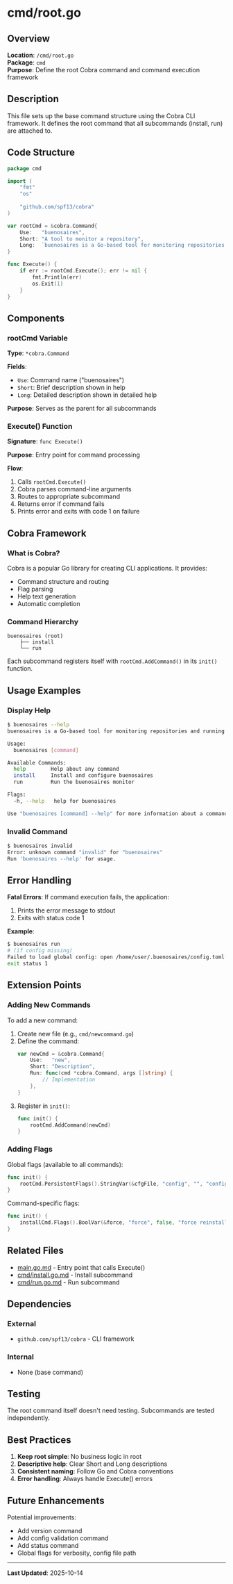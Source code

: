 # cmd/root.go

## Overview

**Location**: `/cmd/root.go`  
**Package**: `cmd`  
**Purpose**: Define the root Cobra command and command execution framework

## Description

This file sets up the base command structure using the Cobra CLI framework. It defines the root command that all subcommands (install, run) are attached to.

## Code Structure

```go
package cmd

import (
    "fmt"
    "os"
    
    "github.com/spf13/cobra"
)

var rootCmd = &cobra.Command{
    Use:   "buenosaires",
    Short: "A tool to monitor a repository",
    Long:  `buenosaires is a Go-based tool for monitoring repositories and running plugins.`,
}

func Execute() {
    if err := rootCmd.Execute(); err != nil {
        fmt.Println(err)
        os.Exit(1)
    }
}
```

## Components

### rootCmd Variable

**Type**: `*cobra.Command`

**Fields**:
- `Use`: Command name ("buenosaires")
- `Short`: Brief description shown in help
- `Long`: Detailed description shown in detailed help

**Purpose**: Serves as the parent for all subcommands

### Execute() Function

**Signature**: `func Execute()`

**Purpose**: Entry point for command processing

**Flow**:
1. Calls `rootCmd.Execute()`
2. Cobra parses command-line arguments
3. Routes to appropriate subcommand
4. Returns error if command fails
5. Prints error and exits with code 1 on failure

## Cobra Framework

### What is Cobra?

Cobra is a popular Go library for creating CLI applications. It provides:
- Command structure and routing
- Flag parsing
- Help text generation
- Automatic completion

### Command Hierarchy

```
buenosaires (root)
    ├── install
    └── run
```

Each subcommand registers itself with `rootCmd.AddCommand()` in its `init()` function.

## Usage Examples

### Display Help

```bash
$ buenosaires --help
buenosaires is a Go-based tool for monitoring repositories and running plugins.

Usage:
  buenosaires [command]

Available Commands:
  help        Help about any command
  install     Install and configure buenosaires
  run         Run the buenosaires monitor

Flags:
  -h, --help   help for buenosaires

Use "buenosaires [command] --help" for more information about a command.
```

### Invalid Command

```bash
$ buenosaires invalid
Error: unknown command "invalid" for "buenosaires"
Run 'buenosaires --help' for usage.
```

## Error Handling

**Fatal Errors**: If command execution fails, the application:
1. Prints the error message to stdout
2. Exits with status code 1

**Example**:
```bash
$ buenosaires run
# (if config missing)
Failed to load global config: open /home/user/.buenosaires/config.toml: no such file or directory
exit status 1
```

## Extension Points

### Adding New Commands

To add a new command:

1. Create new file (e.g., `cmd/newcommand.go`)
2. Define the command:
   ```go
   var newCmd = &cobra.Command{
       Use:   "new",
       Short: "Description",
       Run: func(cmd *cobra.Command, args []string) {
           // Implementation
       },
   }
   ```
3. Register in `init()`:
   ```go
   func init() {
       rootCmd.AddCommand(newCmd)
   }
   ```

### Adding Flags

Global flags (available to all commands):
```go
func init() {
    rootCmd.PersistentFlags().StringVar(&cfgFile, "config", "", "config file")
}
```

Command-specific flags:
```go
func init() {
    installCmd.Flags().BoolVar(&force, "force", false, "force reinstall")
}
```

## Related Files

- [main.go.md](../main.go.md) - Entry point that calls Execute()
- [cmd/install.go.md](./install.go.md) - Install subcommand
- [cmd/run.go.md](./run.go.md) - Run subcommand

## Dependencies

### External
- `github.com/spf13/cobra` - CLI framework

### Internal
- None (base command)

## Testing

The root command itself doesn't need testing. Subcommands are tested independently.

## Best Practices

1. **Keep root simple**: No business logic in root
2. **Descriptive help**: Clear Short and Long descriptions
3. **Consistent naming**: Follow Go and Cobra conventions
4. **Error handling**: Always handle Execute() errors

## Future Enhancements

Potential improvements:
- Add version command
- Add config validation command
- Add status command
- Global flags for verbosity, config file path

---

**Last Updated**: 2025-10-14
